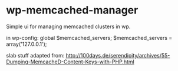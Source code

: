 # wp-memcached-manager
Simple ui for managing memcached clusters in wp. 

in wp-config:
global $memcached_servers;
$memcached_servers = array('127.0.0.1');

slab stuff adapted from:
http://100days.de/serendipity/archives/55-Dumping-MemcacheD-Content-Keys-with-PHP.html
